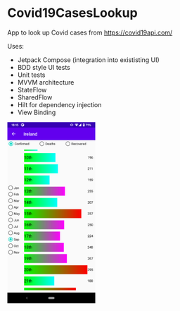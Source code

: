 # Covid19CasesLookup
App to look up Covid cases from https://covid19api.com/

Uses:
- Jetpack Compose (integration into exististing UI)
- BDD style UI tests
- Unit tests
- MVVM architecture
- StateFlow
- SharedFlow
- Hilt for dependency injection
- View Binding

<img src="screenshot_second_version.png" width="200">
